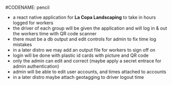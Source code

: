 #CODENAME: pencil
- a react native application for **La Copa Landscaping** to take in hours logged for workers
- the driver of each group will be given the application and will log in & out the workers time with QR code scanner
- there must be a db output and edit controls for admin to fix time log mistakes
- in a later distro we may add an output file for workers to sign off on
- login will be done with plastic id cards with picture and QR code
- only the admin can edit and correct (maybe apply a secret entrace for admin authentication)
- admin will be able to edit user accounts, and times attached to accounts
- in a later distro maybe attach geotagging to driver logout time
